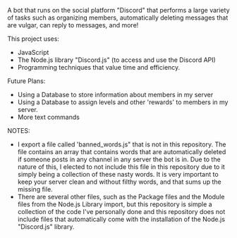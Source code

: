 A bot that runs on the social platform "Discord" that performs a large variety of tasks such as organizing members, automatically deleting messages that are vulgar, can reply to messages, and more!

This project uses:

- JavaScript
- The Node.js library "Discord.js" (to access and use the Discord API)
- Programming techniques that value time and efficiency.

Future Plans:
- Using a Database to store information about members in my server
- Using a Database to assign levels and other 'rewards' to members in my server. 
- More text commands

NOTES:
- I export a file called 'banned_words.js" that is not in this repository. The file contains an array that contains words that are automatically deleted if someone posts in any channel in any server the bot is in. Due to the nature of this, I elected to not include this file in this repository due to it simply being a collection of these nasty words. It is very important to keep your server clean and without filthy words, and that sums up the missing file.
- There are several other files, such as the Package files and the Module files from the Node.js Library import, but this repository is simple a collection of the code I've personally done and this repository does not include files that automatically come with the installation of the Node.js "Discord.js" library. 
